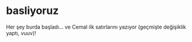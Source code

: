# basliyoruz
Her şey burda başladı...
ve Cemal ilk satırlarını yazıyor (geçmişte değişiklik yaptı, vuuv)!

